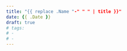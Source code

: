 ```yaml
---
title: "{{ replace .Name "-" " " | title }}"
date: {{ .Date }}
draft: true
# tags:
# - 
# - 
---
```



